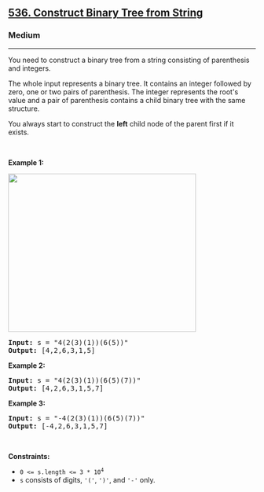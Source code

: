 <h2><a href="https://leetcode.com/problems/construct-binary-tree-from-string/">536. Construct Binary Tree from String</a></h2><h3>Medium</h3><hr><div bis_skin_checked="1"><p>You need to construct a binary tree from a string consisting of parenthesis and integers.</p>

<p>The whole input represents a binary tree. It contains an integer followed by zero, one or two pairs of parenthesis. The integer represents the root's value and a pair of parenthesis contains a child binary tree with the same structure.</p>

<p>You always start to construct the <b>left</b> child node of the parent first if it exists.</p>

<p>&nbsp;</p>
<p><strong class="example">Example 1:</strong></p>
<img alt="" src="https://assets.leetcode.com/uploads/2020/09/02/butree.jpg" style="width: 382px; height: 322px;">
<pre><strong>Input:</strong> s = "4(2(3)(1))(6(5))"
<strong>Output:</strong> [4,2,6,3,1,5]
</pre>

<p><strong class="example">Example 2:</strong></p>

<pre><strong>Input:</strong> s = "4(2(3)(1))(6(5)(7))"
<strong>Output:</strong> [4,2,6,3,1,5,7]
</pre>

<p><strong class="example">Example 3:</strong></p>

<pre><strong>Input:</strong> s = "-4(2(3)(1))(6(5)(7))"
<strong>Output:</strong> [-4,2,6,3,1,5,7]
</pre>

<p>&nbsp;</p>
<p><strong>Constraints:</strong></p>

<ul>
	<li><code>0 &lt;= s.length &lt;= 3 * 10<sup>4</sup></code></li>
	<li><code>s</code> consists of digits, <code>'('</code>, <code>')'</code>, and <code>'-'</code> only.</li>
</ul>
</div>